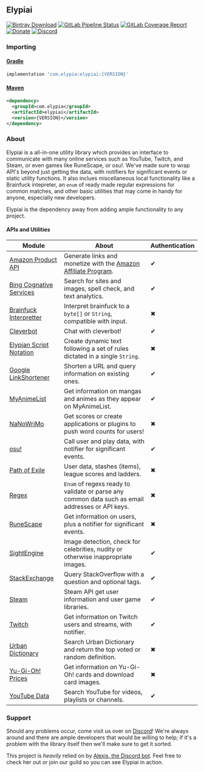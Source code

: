 ## Elypiai
[![Bintray Download](https://api.bintray.com/packages/elypia/Elypiai/Elypiai/images/download.svg)](https://bintray.com/elypia/Elypiai/Elypiai/_latestVersion)
[![GitLab Pipeline Status](https://gitlab.com/Elypia/Elypiai/badges/master/pipeline.svg)](https://gitlab.com/Elypia/Elypiai/commits/master)
[![GitLab Coverage Report](https://gitlab.com/Elypia/Elypiai/badges/master/coverage.svg)](https://gitlab.com/Elypia/Elypiai/commits/master)
[![Donate](https://img.shields.io/badge/Donate-PayPal-yellow.svg)](https://www.paypal.com/cgi-bin/webscr?cmd=_s-xclick&hosted_button_id=WLA5BMC34SJVG)
[![Discord](https://discordapp.com/api/guilds/184657525990359041/widget.png)](https://discord.gg/hprGMaM)

### Importing
#### [Gradle](https://gradle.org/)
```gradle
implementation 'com.elypia:elypiai:{VERSION}'
```

#### [Maven](https://maven.apache.org/)
```xml
<dependency>
  <groupId>com.elypia</groupId>
  <artifactId>elypiai</artifactId>
  <version>{VERSION}</version>
</dependency>
```

### About
Elypiai is a all-in-one utility library which provides an interface to communicate with many online services such as YouTube, Twitch, and Steam, or even games like RuneScape, or osu!. We've made sure to wrap API's beyond just getting the data, with notifiers for significant events or static utility functions. It also inclues miscellaneous local functionality like a Brainfuck intepreter, an `enum` of ready made regular expressions for common matches, and other basic utilities that may come in handy for anyone, especially new developers.

Elypiai is the dependency away from adding ample functionality to any project.

#### APIs and Utilities
Module | About | Authentication
------ | ----- | --------------
[Amazon Product API](https://affiliate-program.amazon.com/gp/advertising/api/detail/main.html) | Generate links and monetize with the [Amazon Affiliate Program](https://affiliate-program.amazon.com/). | ✔
[Bing Cognative Services](https://www.microsoft.com/cognitive-services) | Search for sites and images, spell check, and text analytics. | ✔
[Brainfuck Interpretter](https://en.wikipedia.org/wiki/Brainfuck) | Interpret brainfuck to a `byte[]` or `String`, compatible with input. | ✖
[Cleverbot](https://www.cleverbot.com/api/) | Chat with cleverbot! | ✔
[Elypian Script Notation](https://gitlab.com/Elypia/Elyversity/wikis/Elypian-Script-Notation) | Create dynamic text following a set of rules dictated in a single `String`. | ✖
[Google LinkShortener](https://console.developers.google.com/) | Shorten a URL and query information on existing ones. | ✔
[MyAnimeList](https://myanimelist.net/modules.php?go=api) | Get information on mangas and animes as they appear on MyAnimeList. | ✔
[NaNoWriMo](https://nanowrimo.org/wordcount_api) | Get scores or create applications or plugins to push word counts for users! | ✖
[osu!](https://osu.ppy.sh/p/api) | Call user and play data, with notifier for significant events. | ✔
[Path of Exile](https://www.pathofexile.com/developer/docs/api-resources) | User data, stashes (items), league scores and ladders. | ✖
[Regex](https://regex101.com/) | `Enum` of regexs ready to validate or parse any common data such as email addresses or API keys. | ✖
[RuneScape](http://runescape.wikia.com/wiki/Application_programming_interface) | Get information on users, plus a notifier for significant events. | ✖
[SightEngine](https://sightengine.com/) | Image detection, check for celebrities, nudity or otherwise inappropriate images. | ✔
[StackExchange](https://api.stackexchange.com/) | Query StackOverflow with a question and optional tags. | ✔
[Steam](https://steamcommunity.com/dev) | Steam API get user information and user game libraries. | ✔
[Twitch](https://dev.twitch.tv/docs) | Get information on Twitch users and streams, with notifier. | ✔
[Urban Dictionary](http://api.urbandictionary.com/v0/define?term=api) | Search Urban Dictionary and return the top voted or random definition. | ✖
[Yu-Gi-Oh! Prices](http://docs.yugiohprices.apiary.io/) | Get information on Yu-Gi-Oh! cards and download card images. | ✖
[YouTube Data](https://console.developers.google.com/) | Search YouTube for videos, playlists or channels. | ✔

### Support
Should any problems occur, come visit us over on [Discord](https://discord.gg/hprGMaM)! We're always around and there are ample developers that would be willing to help; if it's a problem with the library itself then we'll make sure to get it sorted.

This project is _heavily_ relied on by [Alexis, the Discord bot](https://discordapp.com/oauth2/authorize?client_id=230716794212581376&scope=bot). Feel free to check her out or join our guild so you can see Elypiai in action.